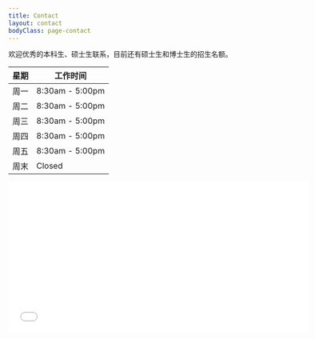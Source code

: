 ```yaml
---
title: Contact
layout: contact
bodyClass: page-contact
---
```


欢迎优秀的本科生、硕士生联系，目前还有硕士生和博士生的招生名额。

| 星期       | 工作时间   |
| --------- | --------------- |
| 周一   | 8:30am - 5:00pm |
| 周二   | 8:30am - 5:00pm |
| 周三   | 8:30am - 5:00pm |
| 周四   | 8:30am - 5:00pm |
| 周五   | 8:30am - 5:00pm  |
| 周末   | Closed          |

<iframe src="./map.html" width="600" height="300" frameborder="0" scrolling="no"></iframe>
